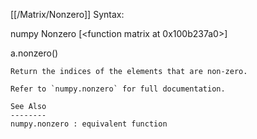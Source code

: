 [[/Matrix/Nonzero]]
Syntax:

  numpy Nonzero [<function matrix at 0x100b237a0>]

a.nonzero()

    Return the indices of the elements that are non-zero.

    Refer to `numpy.nonzero` for full documentation.

    See Also
    --------
    numpy.nonzero : equivalent function